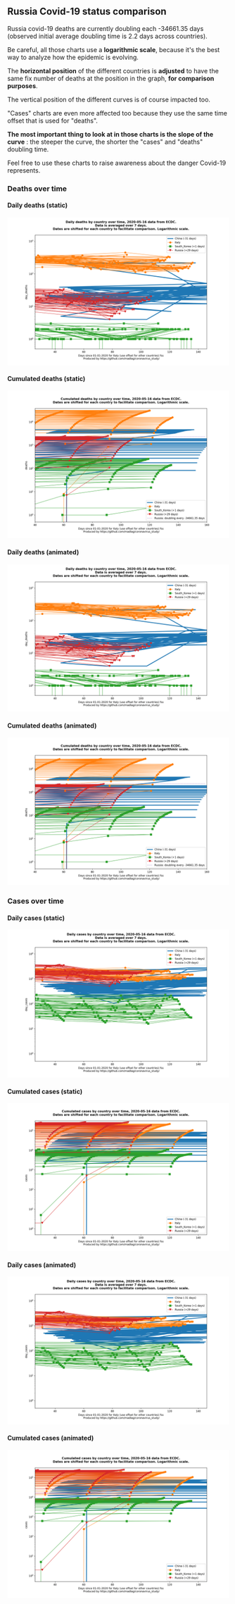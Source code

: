## Russia Covid-19 status comparison 

Russia covid-19 deaths are currently doubling each -34661.35 days (observed initial average doubling time is 2.2 days across countries).



Be careful, all those charts use a **logarithmic scale**, because it's the best way to analyze how the epidemic is evolving.
 
The **horizontal position** of the different countries is **adjusted** to have the same fix number of deaths at the position in the graph, **for comparison purposes**.

The vertical position of the different curves is of course impacted too.

"Cases" charts are even more affected too because they use the same time offset that is used for "deaths".

**The most important thing to look at in those charts is the slope of the curve** : the steeper the curve, the shorter the "cases" and "deaths" doubling time.

Feel free to use these charts to raise awareness about the danger Covid-19 represents. 


 
### Deaths over time
 
#### Daily deaths (static)
![Russia covid-19 daily deaths static chart](https://raw.githubusercontent.com/madlag/coronavirus_study/master/notebooks/graphs/2020-05-16/countries/Russia/2020-05-16_Russia_day_deaths.png "Russia covid-19 day_deaths static chart")   
 
#### Cumulated deaths (static)
![Russia covid-19 cumulated deaths static chart](https://raw.githubusercontent.com/madlag/coronavirus_study/master/notebooks/graphs/2020-05-16/countries/Russia/2020-05-16_Russia_deaths.png "Russia covid-19 deaths static chart")   
 
#### Daily deaths (animated)
![Russia covid-19 daily deaths animated chart](https://raw.githubusercontent.com/madlag/coronavirus_study/master/notebooks/graphs/2020-05-16/countries/Russia/2020-05-16_Russia_day_deaths.gif "Russia covid-19 day_deaths animated chart")   
 
#### Cumulated deaths (animated)
![Russia covid-19 cumulated deaths animated chart](https://raw.githubusercontent.com/madlag/coronavirus_study/master/notebooks/graphs/2020-05-16/countries/Russia/2020-05-16_Russia_deaths.gif "Russia covid-19 deaths animated chart")   

 
### Cases over time
 
#### Daily cases (static)
![Russia covid-19 daily cases static chart](https://raw.githubusercontent.com/madlag/coronavirus_study/master/notebooks/graphs/2020-05-16/countries/Russia/2020-05-16_Russia_day_cases.png "Russia covid-19 day_cases static chart")   
 
#### Cumulated cases (static)
![Russia covid-19 cumulated cases static chart](https://raw.githubusercontent.com/madlag/coronavirus_study/master/notebooks/graphs/2020-05-16/countries/Russia/2020-05-16_Russia_cases.png "Russia covid-19 cases static chart")   
 
#### Daily cases (animated)
![Russia covid-19 daily cases animated chart](https://raw.githubusercontent.com/madlag/coronavirus_study/master/notebooks/graphs/2020-05-16/countries/Russia/2020-05-16_Russia_day_cases.gif "Russia covid-19 day_cases animated chart")   
 
#### Cumulated cases (animated)
![Russia covid-19 cumulated cases animated chart](https://raw.githubusercontent.com/madlag/coronavirus_study/master/notebooks/graphs/2020-05-16/countries/Russia/2020-05-16_Russia_cases.gif "Russia covid-19 cases animated chart")   

